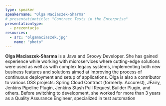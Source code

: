 ```yaml
---
type: speaker
speakername: "Olga Maciaszek-Sharma"
# presentationtitle: "Contract Tests in the Enterprise"
presentationtype: 
  - prezentacja
resources:
  - src: "olgamaciaszek.jpg"
    name: "photo"
---
```


<b>Olga Maciaszek-Sharma</b> is a Java and Groovy Developer. She has gained experience while working with microservices where cutting-edge solutions were used as well as with complex legacy systems, implementing both new business features and solutions aimed at improving the process of continuous deployment and setup of applications. Olga is also a contributor to various OSS projects: Spring Cloud Contract (formerly: Accurest), JFairy, Jenkins Pipeline Plugin, Jenkins Stash Pull Request Builder Plugin, and others. Before switching to development, she worked for more than 3 years as a Quality Assurance Engineer, specialized in test automation

